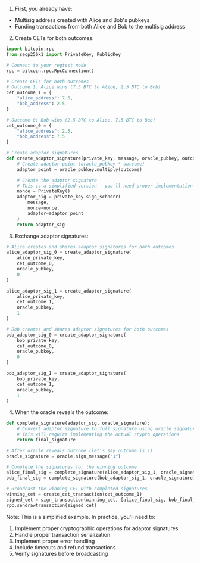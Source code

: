 1. First, you already have:
- Multisig address created with Alice and Bob's pubkeys
- Funding transactions from both Alice and Bob to the multisig address

2. Create CETs for both outcomes:
```python
import bitcoin.rpc
from secp256k1 import PrivateKey, PublicKey

# Connect to your regtest node
rpc = bitcoin.rpc.RpcConnection()

# Create CETs for both outcomes
# Outcome 1: Alice wins (7.5 BTC to Alice, 2.5 BTC to Bob)
cet_outcome_1 = {
    "alice_address": 7.5,
    "bob_address": 2.5
}

# Outcome 0: Bob wins (2.5 BTC to Alice, 7.5 BTC to Bob)
cet_outcome_0 = {
    "alice_address": 2.5,
    "bob_address": 7.5
}

# Create adaptor signatures
def create_adaptor_signature(private_key, message, oracle_pubkey, outcome):
    # Create adaptor point (oracle_pubkey * outcome)
    adaptor_point = oracle_pubkey.multiply(outcome)

    # Create the adaptor signature
    # This is a simplified version - you'll need proper implementation
    nonce = PrivateKey()
    adaptor_sig = private_key.sign_schnorr(
        message,
        nonce=nonce,
        adaptor=adaptor_point
    )
    return adaptor_sig
```

3. Exchange adaptor signatures:
```python
# Alice creates and shares adaptor signatures for both outcomes
alice_adaptor_sig_0 = create_adaptor_signature(
    alice_private_key,
    cet_outcome_0,
    oracle_pubkey,
    0
)

alice_adaptor_sig_1 = create_adaptor_signature(
    alice_private_key,
    cet_outcome_1,
    oracle_pubkey,
    1
)

# Bob creates and shares adaptor signatures for both outcomes
bob_adaptor_sig_0 = create_adaptor_signature(
    bob_private_key,
    cet_outcome_0,
    oracle_pubkey,
    0
)

bob_adaptor_sig_1 = create_adaptor_signature(
    bob_private_key,
    cet_outcome_1,
    oracle_pubkey,
    1
)
```

4. When the oracle reveals the outcome:
```python
def complete_signature(adaptor_sig, oracle_signature):
    # Convert adaptor signature to full signature using oracle signature
    # This will require implementing the actual crypto operations
    return final_signature

# After oracle reveals outcome (let's say outcome is 1)
oracle_signature = oracle.sign_message("1")

# Complete the signatures for the winning outcome
alice_final_sig = complete_signature(alice_adaptor_sig_1, oracle_signature)
bob_final_sig = complete_signature(bob_adaptor_sig_1, oracle_signature)

# Broadcast the winning CET with completed signatures
winning_cet = create_cet_transaction(cet_outcome_1)
signed_cet = sign_transaction(winning_cet, [alice_final_sig, bob_final_sig])
rpc.sendrawtransaction(signed_cet)
```

Note: This is a simplified example. In practice, you'll need to:
1. Implement proper cryptographic operations for adaptor signatures
2. Handle proper transaction serialization
3. Implement proper error handling
4. Include timeouts and refund transactions
5. Verify signatures before broadcasting

